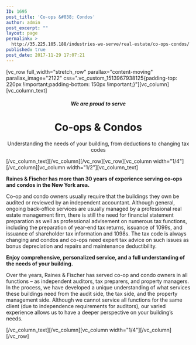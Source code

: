 ```yaml
---
ID: 1695
post_title: 'Co-ops &#038; Condos'
author: admin
post_excerpt: ""
layout: page
permalink: >
  http://35.225.105.188/industries-we-serve/real-estate/co-ops-condos/
published: true
post_date: 2017-11-29 17:07:21
---
```

<p>[vc_row full_width="stretch_row" parallax="content-moving" parallax_image="2122" css=".vc_custom_1513967938125{padding-top: 220px !important;padding-bottom: 150px !important;}"][vc_column][vc_column_text]<br />
<h5 style="text-align: center;">We are proud to serve</h5>
<h1 style="text-align: center;">Co-ops &amp; Condos</h1>
<p style="text-align: center;">Understanding the needs of your building, from deductions to changing tax codes</p>
<p>[/vc_column_text][/vc_column][/vc_row][vc_row][vc_column width="1/4"][/vc_column][vc_column width="1/2"][vc_column_text]<br />
<p style="font-weight: 400;"><b><strong>Raines &amp; Fischer has more than 30 years of experience serving co-ops and condos in the New York area.</strong></b></p>
<p style="font-weight: 400;">Co-op and condo owners usually require that the buildings they own be audited or reviewed by an independent accountant. Although general, ongoing back-office services are usually managed by a professional real estate management firm, there is still the need for financial statement preparation as well as professional advisement on numerous tax functions, including the preparation of year-end tax returns, issuance of 1099s, and issuance of shareholder tax information and 1098s. The tax code is always changing and condos and co-ops need expert tax advice on such issues as bonus depreciation and repairs and maintenance deductibility.</p>
<p style="font-weight: 400;"><b><strong>Enjoy comprehensive, personalized service, and a full understanding of the needs of your building.</strong></b></p>
<p style="font-weight: 400;">Over the years, Raines &amp; Fischer has served co-op and condo owners in all functions – as independent auditors, tax preparers, and property managers. In the process, we have developed a unique understanding of what services these buildings need from the audit side, the tax side, and the property management side. Although we cannot service all functions for the same client (due to independence requirements for auditors), our varied experience allows us to have a deeper perspective on your building’s needs.</p>
<p>[/vc_column_text][/vc_column][vc_column width="1/4"][/vc_column][/vc_row]</p>
